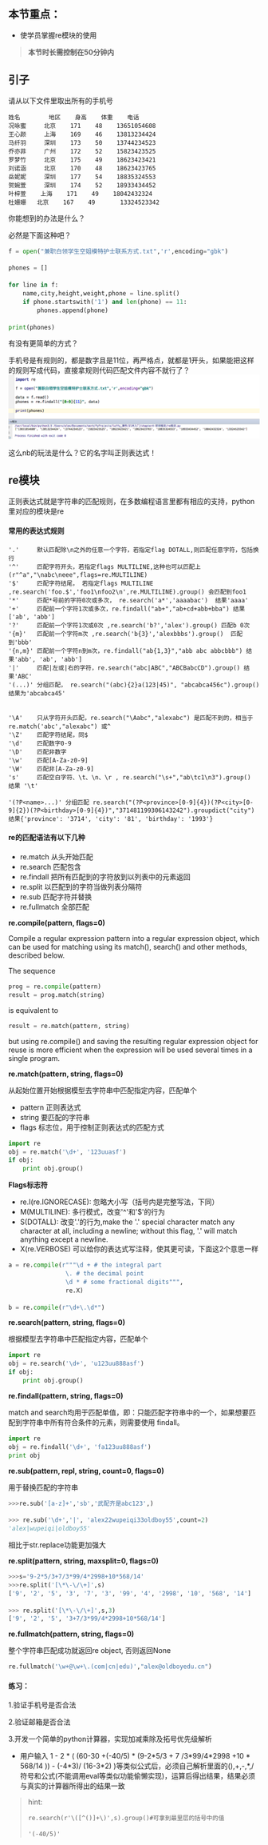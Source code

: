 ## 本节重点：

* 使学员掌握re模块的使用

> **本节时长需控制在50分钟内**

## 引子

请从以下文件里取出所有的手机号

```
姓名        地区    身高    体重    电话
况咏蜜     北京    171    48    13651054608
王心颜     上海    169    46    13813234424
马纤羽     深圳    173    50    13744234523
乔亦菲     广州    172    52    15823423525
罗梦竹     北京    175    49    18623423421
刘诺涵     北京    170    48    18623423765
岳妮妮     深圳    177    54    18835324553
贺婉萱     深圳    174    52    18933434452
叶梓萱    上海    171    49    18042432324
杜姗姗   北京    167    49       13324523342
```

你能想到的办法是什么？

必然是下面这种吧？

```py
f = open("兼职白领学生空姐模特护士联系方式.txt",'r',encoding="gbk")

phones = []

for line in f:
    name,city,height,weight,phone = line.split()
    if phone.startswith('1') and len(phone) == 11:
        phones.append(phone)

print(phones)
```

有没有更简单的方式？

手机号是有规则的，都是数字且是11位，再严格点，就都是1开头，如果能把这样的规则写成代码，直接拿规则代码匹配文件内容不就行了？![](/assets/chapter5/re-sample.png)

这么nb的玩法是什么？它的名字叫正则表达式！

## re模块

正则表达式就是字符串的匹配规则，在多数编程语言里都有相应的支持，python里对应的模块是re

#### 常用的表达式规则

```
'.'     默认匹配除\n之外的任意一个字符，若指定flag DOTALL,则匹配任意字符，包括换行
'^'     匹配字符开头，若指定flags MULTILINE,这种也可以匹配上(r"^a","\nabc\neee",flags=re.MULTILINE)
'$'     匹配字符结尾， 若指定flags MULTILINE ,re.search('foo.$','foo1\nfoo2\n',re.MULTILINE).group() 会匹配到foo1
'*'     匹配*号前的字符0次或多次， re.search('a*','aaaabac')  结果'aaaa'
'+'     匹配前一个字符1次或多次，re.findall("ab+","ab+cd+abb+bba") 结果['ab', 'abb']
'?'     匹配前一个字符1次或0次 ,re.search('b?','alex').group() 匹配b 0次
'{m}'   匹配前一个字符m次 ,re.search('b{3}','alexbbbs').group()  匹配到'bbb'
'{n,m}' 匹配前一个字符n到m次，re.findall("ab{1,3}","abb abc abbcbbb") 结果'abb', 'ab', 'abb']
'|'     匹配|左或|右的字符，re.search("abc|ABC","ABCBabcCD").group() 结果'ABC'
'(...)' 分组匹配， re.search("(abc){2}a(123|45)", "abcabca456c").group() 结果为'abcabca45'


'\A'    只从字符开头匹配，re.search("\Aabc","alexabc") 是匹配不到的，相当于re.match('abc',"alexabc") 或^
'\Z'    匹配字符结尾，同$ 
'\d'    匹配数字0-9
'\D'    匹配非数字
'\w'    匹配[A-Za-z0-9]
'\W'    匹配非[A-Za-z0-9]
's'     匹配空白字符、\t、\n、\r , re.search("\s+","ab\tc1\n3").group() 结果 '\t'

'(?P<name>...)' 分组匹配 re.search("(?P<province>[0-9]{4})(?P<city>[0-9]{2})(?P<birthday>[0-9]{4})","371481199306143242").groupdict("city") 结果{'province': '3714', 'city': '81', 'birthday': '1993'}
```

#### re的匹配语法有以下几种

* re.match     从头开始匹配
* re.search     匹配包含
* re.findall     把所有匹配到的字符放到以列表中的元素返回
* re.split 以匹配到的字符当做列表分隔符
* re.sub      匹配字符并替换
* re.fullmatch 全部匹配

**re.compile\(pattern, flags=0\)**

Compile a regular expression pattern into a regular expression object, which can be used for matching using its match\(\), search\(\) and other methods, described below.

The sequence

```py
prog = re.compile(pattern)
result = prog.match(string)
```

is equivalent to

```py
result = re.match(pattern, string)
```

but using re.compile\(\) and saving the resulting regular expression object for reuse is more efficient when the expression will be used several times in a single program.

**re.match\(pattern, string, flags=0\)**

从起始位置开始根据模型去字符串中匹配指定内容，匹配单个

* pattern 正则表达式
* string  要匹配的字符串
* flags   标志位，用于控制正则表达式的匹配方式

```py
import re
obj = re.match('\d+', '123uuasf')
if obj:
    print obj.group()
```

**Flags标志符**

* re.I\(re.IGNORECASE\): 忽略大小写（括号内是完整写法，下同）
* M\(MULTILINE\): 多行模式，改变'^'和'$'的行为
* S\(DOTALL\): 改变'.'的行为,make the '.' special character match any character at all, including a newline; without this flag, '.' will match anything except a newline.
* X\(re.VERBOSE\)  可以给你的表达式写注释，使其更可读，下面这2个意思一样

```py
a = re.compile(r"""\d + # the integral part
                \. # the decimal point
                \d * # some fractional digits""", 
                re.X)

b = re.compile(r"\d+\.\d*")
```

**re.search\(pattern, string, flags=0\)**

根据模型去字符串中匹配指定内容，匹配单个

```py
import re
obj = re.search('\d+', 'u123uu888asf')
if obj:
    print obj.group()
```

**re.findall\(pattern, string, flags=0\)**

match and search均用于匹配单值，即：只能匹配字符串中的一个，如果想要匹配到字符串中所有符合条件的元素，则需要使用 findall。

```py
import re
obj = re.findall('\d+', 'fa123uu888asf')
print obj
```

**re.sub\(pattern, repl, string, count=0, flags=0\)**

用于替换匹配的字符串

```py
>>>re.sub('[a-z]+','sb','武配齐是abc123',)

>>> re.sub('\d+','|', 'alex22wupeiqi33oldboy55',count=2)
'alex|wupeiqi|oldboy55'
```

相比于str.replace功能更加强大

**re.split\(pattern, string, maxsplit=0, flags=0\)**

```py
>>>s='9-2*5/3+7/3*99/4*2998+10*568/14'
>>>re.split('[\*\-\/\+]',s)
['9', '2', '5', '3', '7', '3', '99', '4', '2998', '10', '568', '14']

>>> re.split('[\*\-\/\+]',s,3)
['9', '2', '5', '3+7/3*99/4*2998+10*568/14']
```

**re.fullmatch\(pattern, string, flags=0\)**

整个字符串匹配成功就返回re object, 否则返回None

```py
re.fullmatch('\w+@\w+\.(com|cn|edu)',"alex@oldboyedu.cn")
```

#### 练习：

1.验证手机号是否合法

2.验证邮箱是否合法

3.开发一个简单的python计算器，实现加减乘除及拓号优先级解析

* 用户输入 1 - 2 \* \( \(60-30 +\(-40/5\) \* \(9-2\*5/3 + 7 /3\*99/4\*2998 +10 \* 568/14 \)\) - \(-4\*3\)/ \(16-3\*2\) \)等类似公式后，必须自己解析里面的\(\),+,-,\*,/符号和公式\(不能调用eval等类似功能偷懒实现\)，运算后得出结果，结果必须与真实的计算器所得出的结果一致

> hint:
>
> ```
> re.search(r'\([^()]+\)',s).group()#可拿到最里层的括号中的值 
>
> '(-40/5)'
> ```



